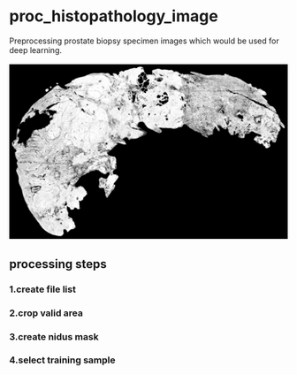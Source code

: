 # proc_histopathology_image
Preprocessing prostate biopsy specimen images which would be used for deep learning.<br>
<br>
![example](./doc/mask.png)
<br>
## processing steps
### 1.create file list
### 2.crop valid area
### 3.create nidus mask
### 4.select training sample
